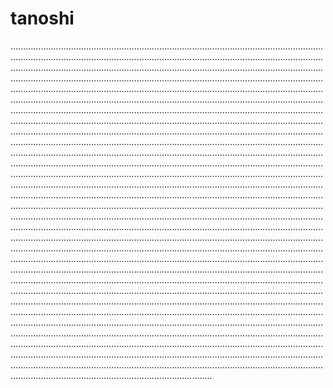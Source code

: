 # tanoshi
....................................................................................................................................................................................................................................................................................................................................................................................................................................................................................................................................................................................................................................................................................................................................................................................................................................................................................................................................................................................................................................................................................................................................................................................................................................................................................................................................................................................................................................................................................................................................................................................................................................................................................................................................................................................................................................................................................................................................................................................................................................................................................................................................................................................................................................................................................................................................................................................................................................................................................................................................................................................................................................................................................................................................................................................................................................................................................................................................................................................................................................................................................................................................................................................................................................................................................................................................................................................................................................................................................................................................................................................................................................................................................................................................................................................................................................................................................................................................................................................................................................................................................